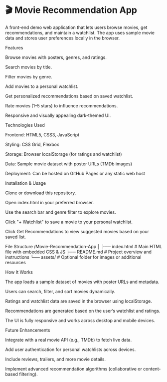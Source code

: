 # 🎬 Movie Recommendation App

A front-end demo web application that lets users browse movies, get recommendations, and maintain a watchlist. The app uses sample movie data and stores user preferences locally in the browser.

Features

Browse movies with posters, genres, and ratings.

Search movies by title.

Filter movies by genre.

Add movies to a personal watchlist.

Get personalized recommendations based on saved watchlist.

Rate movies (1–5 stars) to influence recommendations.

Responsive and visually appealing dark-themed UI.

Technologies Used

Frontend: HTML5, CSS3, JavaScript

Styling: CSS Grid, Flexbox

Storage: Browser localStorage (for ratings and watchlist)

Data: Sample movie dataset with poster URLs (TMDb images)

Deployment: Can be hosted on GitHub Pages or any static web host

Installation & Usage

Clone or download this repository.

Open index.html in your preferred browser.

Use the search bar and genre filter to explore movies.

Click "+ Watchlist" to save a movie to your personal watchlist.

Click Get Recommendations to view suggested movies based on your saved list.

File Structure
/Movie-Recommendation-App
│
├── index.html         # Main HTML file with embedded CSS & JS
├── README.md          # Project overview and instructions
└── assets/            # Optional folder for images or additional resources

How It Works

The app loads a sample dataset of movies with poster URLs and metadata.

Users can search, filter, and sort movies dynamically.

Ratings and watchlist data are saved in the browser using localStorage.

Recommendations are generated based on the user’s watchlist and ratings.

The UI is fully responsive and works across desktop and mobile devices.

Future Enhancements

Integrate with a real movie API (e.g., TMDb) to fetch live data.

Add user authentication for personal watchlists across devices.

Include reviews, trailers, and more movie details.

Implement advanced recommendation algorithms (collaborative or content-based filtering).
